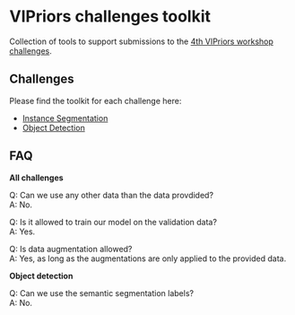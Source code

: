 # VIPriors challenges toolkit
Collection of tools to support submissions to the [4th VIPriors workshop challenges](https://vipriors.github.io/challenges/).

## Challenges

Please find the toolkit for each challenge here:

- [Instance Segmentation](instance-segmentation/)
- [Object Detection](object-detection/)

## FAQ

**All challenges**

Q: Can we use any other data than the data provdided?<br />
A: No.

Q: Is it allowed to train our model on the validation data?<br />
A: Yes.

Q: Is data augmentation allowed?<br />
A: Yes, as long as the augmentations are only applied to the provided data.

**Object detection**

Q: Can we use the semantic segmentation labels?<br />
A: No.
